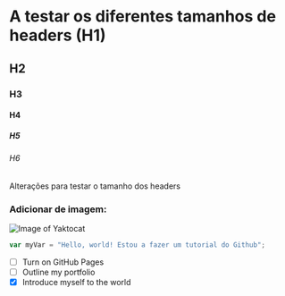 # A testar os diferentes tamanhos de headers (H1)
## H2
### H3
#### H4
##### H5
###### H6

Alterações para testar o tamanho dos headers

### Adicionar de imagem:
![Image of Yaktocat](https://octodex.github.com/images/yaktocat.png)

``` javascript
var myVar = "Hello, world! Estou a fazer um tutorial do Github";
```

- [ ] Turn on GitHub Pages
- [ ] Outline my portfolio
- [x] Introduce myself to the world
